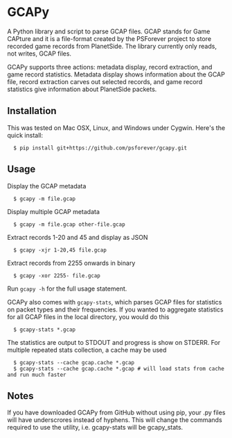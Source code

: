 # GCAPy
A Python library and script to parse GCAP files. GCAP stands for Game CAPture and it is a file-format created by the PSForever project to store recorded game records from PlanetSide.
The library currently only reads, not writes, GCAP files.

GCAPy supports three actions: metadata display, record extraction, and game record statistics. Metadata display shows information about the GCAP file, record extraction carves out selected records, and game record statistics give information about PlanetSide packets.

## Installation
This was tested on Mac OSX, Linux, and Windows under Cygwin. Here's the quick install:

      $ pip install git+https://github.com/psforever/gcapy.git

## Usage
Display the GCAP metadata

      $ gcapy -m file.gcap

Display multiple GCAP metadata

      $ gcapy -m file.gcap other-file.gcap

Extract records 1-20 and 45 and display as JSON

      $ gcapy -xjr 1-20,45 file.gcap

Extract records from 2255 onwards in binary

      $ gcapy -xor 2255- file.gcap

Run `gcapy -h` for the full usage statement.

GCAPy also comes with `gcapy-stats`, which parses GCAP files for statistics on packet types and their frequencies.
If you wanted to aggregate statistics for all GCAP files in the local directory, you would do this

      $ gcapy-stats *.gcap

The statistics are output to STDOUT and progress is show on STDERR. For multiple repeated stats collection,
a cache may be used

      $ gcapy-stats --cache gcap.cache *.gcap
      $ gcapy-stats --cache gcap.cache *.gcap # will load stats from cache and run much faster

## Notes
If you have downloaded GCAPy from GitHub without using pip, your .py files will have underscrores instead of hyphens. This will change the commands required to use the utility, i.e. gcapy-stats will be gcapy_stats.

